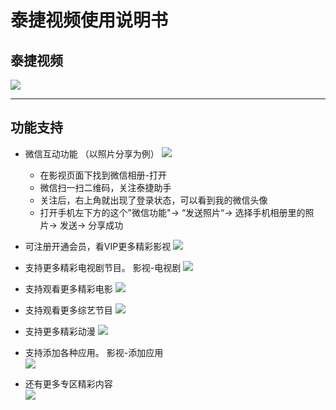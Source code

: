 # 泰捷视频使用说明书

## 泰捷视频
![](https://github.com/openthos/app-testing-results/blob/master/IMGview/taijie.png)   

*** 
## 功能支持
  - 微信互动功能 （以照片分享为例）
     ![](https://github.com/openthos/community-analysis/blob/master/pic/TJSP/tmp_17440-Screenshot_2017-01-12-18-02-05134891207.png)   
     - 在影视页面下找到微信相册-打开
     - 微信扫一扫二维码，关注泰捷助手
     - 关注后，右上角就出现了登录状态，可以看到我的微信头像
     - 打开手机左下方的这个"微信功能"-> “发送照片“-> 选择手机相册里的照片-> 发送-> 分享成功
  
  - 可注册开通会员，看VIP更多精彩影视
  ![](https://github.com/openthos/community-analysis/blob/master/pic/TJSP/tmp_17440-Screenshot_2017-01-12-16-52-22-1281620830.png)   
  
  - 支持更多精彩电视剧节目。 影视-电视剧 
  ![](https://github.com/openthos/community-analysis/blob/master/pic/TJSP/tmp_17440-Screenshot_2017-01-12-17-27-38-568804649.png)   
     
  - 支持观看更多精彩电影
  ![](https://github.com/openthos/community-analysis/blob/master/pic/TJSP/tmp_17440-Screenshot_2017-01-12-16-50-53639063176.png)   
  
  - 支持观看更多综艺节目
  ![](https://github.com/openthos/community-analysis/blob/master/pic/TJSP/tmp_17440-Screenshot_2017-01-12-16-51-202066806543.png)   
  
  - 支持更多精彩动漫
  ![](https://github.com/openthos/community-analysis/blob/master/pic/TJSP/tmp_17440-Screenshot_2017-01-12-16-51-31-524269258.png)   
  
  - 支持添加各种应用。 影视-添加应用   
  ![](https://github.com/openthos/community-analysis/blob/master/pic/TJSP/tmp_17440-Screenshot_2017-01-12-16-50-19912533649.png)   
  
  - 还有更多专区精彩内容   
  ![](https://github.com/openthos/community-analysis/blob/master/pic/TJSP/tmp_17440-Screenshot_2017-01-12-18-06-59-1158451708.png)
     
  
